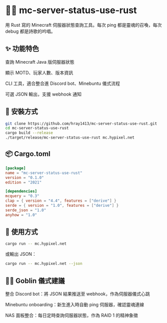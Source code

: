 # 🧙‍♂️ mc-server-status-use-rust
用 Rust 寫的 Minecraft 伺服器狀態查詢工具。每次 ping 都是靈魂的召喚，每次 debug 都是詩歌的吟唱。

## ✨ 功能特色
查詢 Minecraft Java 版伺服器狀態

顯示 MOTD、玩家人數、版本資訊

CLI 工具，適合整合進 Discord bot、Minebuntu 儀式流程

可選 JSON 輸出，支援 webhook 通知

## 🦀 安裝方式
```bash
git clone https://github.com/hray1413/mc-server-status-use-rust.git
cd mc-server-status-use-rust
cargo build --release
./target/release/mc-server-status-use-rust mc.hypixel.net
```
## 📦 Cargo.toml
```toml
[package]
name = "mc-server-status-use-rust"
version = "0.1.0"
edition = "2021"

[dependencies]
mcquery = "0.3"
clap = { version = "4.4", features = ["derive"] }
serde = { version = "1.0", features = ["derive"] }
serde_json = "1.0"
anyhow = "1.0"
```
## 🧪 使用方式
```bash
cargo run -- mc.hypixel.net
```
或輸出 JSON：

```bash
cargo run -- mc.hypixel.net --json
```
## 🧝‍♂️ Goblin 儀式建議
整合 Discord bot：將 JSON 結果推送至 webhook，作為伺服器儀式心跳

Minebuntu onboarding：新生進入時自動 ping 伺服器，確認靈魂連線

NAS 面板整合：每日定時查詢伺服器狀態，作為 RAID 1 的精神象徵
